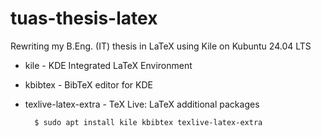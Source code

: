 # tuas-thesis-latex
Rewriting my B.Eng. (IT) thesis in LaTeX using Kile on Kubuntu 24.04 LTS


- kile - KDE Integrated LaTeX Environment
- kbibtex - BibTeX editor for KDE
- texlive-latex-extra - TeX Live: LaTeX additional packages


        $ sudo apt install kile kbibtex texlive-latex-extra
